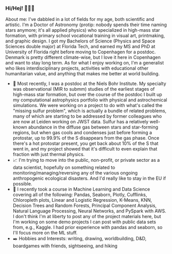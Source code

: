 ### Hi/Hej! 👋👩‍🚀

About me:
I've dabbled in a lot of fields for my age, both scientific and artistic. I'm a Doctor of Astronomy (protip: nobody spends their time naming stars anymore; it's all applied physics) who specialized in high-mass star formation, with primary school vocational training in visual art, printmaking, and graphic design. I got my Bachelors of Science (Physics and Space Sciences double major) at Florida Tech, and earned my MS and PhD at University of Florida right before moving to Copenhagen for a postdoc. Denmark is pretty different climate-wise, but I love it here in Copenhagen and want to stay long term. As for what I enjoy working on, I'm a generalist who likes interdisciplinary projects, activities with educational other humanitarian value, and anything that makes me better at world building.

- 🔭 Most recently, I was a postdoc at the Niels Bohr Institute. My specialty was observational (MIR to submm) studies of the earliest stages of high-mass star formation, but over the course of the postdoc I built up my computational astrophysics portfolio with physical and astrochemical simulations. We were working on a project to do with what's called the "missing sulfur problem", which is actually a bundle of related problems, many of which are starting to be addressed by former colleagues who are now at Leiden working on JWST data. Sulfur has a relatively well-known abundance in the diffuse gas between stars and star-forming regions, but when gas cools and condenses just before forming a protostar, up to 99.9% of the S disappears from the gas phase. Once there's a hot protostar present, you get back about 10% of the S that went in, and my project showed that it's difficult to even explain that fraction with just thermal physics.
- 📈 I'm trying to move into the public, non-profit, or private sector as a data scientist, hopefully on something related to monitoring/managing/reversing any of the various ongoing anthropogenic ecological disasters. And I'd really like to stay in the EU if possible.
- 🌱 I recently took a course in Machine Learning and Data Science covering all of the following: Pandas, Seaborn, Plotly, Cufflinks, Chloropleth plots, Linear and Logistic Regression, K-Means, KNN, Decision Trees and Random Forests, Principal Component Analysis, Natural Language Processing, Neural Networks, and PySpark with AWS. I don't think I'm at liberty to post any of the project materials here, but I'm working on some demo projects I can post with public data sets from, e.g., Kaggle. I had prior experience with pandas and seaborn, so I'll focus more on the ML stuff.
- ✒️ Hobbies and Interests: writing, drawing, worldbuilding, D&D, boardgames with friends, sightseeing, and hiking
